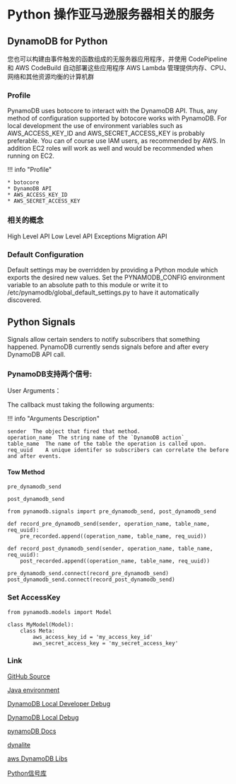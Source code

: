 # Python 操作亚马逊服务器相关的服务

## DynamoDB for Python
您也可以构建由事件触发的函数组成的无服务器应用程序，并使用 CodePipeline 和 AWS CodeBuild 自动部署这些应用程序
AWS Lambda 管理提供内存、CPU、网络和其他资源均衡的计算机群


### Profile

PynamoDB uses botocore to interact with the DynamoDB API. Thus, any method of configuration supported by botocore works with PynamoDB. For local development the use of environment variables such as AWS_ACCESS_KEY_ID and AWS_SECRET_ACCESS_KEY is probably preferable. You can of course use IAM users, as recommended by AWS. In addition EC2 roles will work as well and would be recommended when running on EC2.

!!! info "Profile"

    * botocore
    * DynamoDB API
    * AWS_ACCESS_KEY_ID
    * AWS_SECRET_ACCESS_KEY

### 相关的概念

High Level API
Low Level API
Exceptions
Migration API

### Default Configuration

Default settings may be overridden by providing a Python module which exports the desired new values. Set the PYNAMODB_CONFIG environment variable to an absolute path to this module or write it to /etc/pynamodb/global_default_settings.py to have it automatically discovered.

## Python Signals

Signals allow certain senders to notify subscribers that something happened. PynamoDB currently sends signals before and after every DynamoDB API call.

### PynamoDB支持两个信号:

User Arguments：

The callback must taking the following arguments:

!!! info "Arguments	Description"

    sender	The object that fired that method.
    operation_name	The string name of the `DynamoDB action`_
    table_name	The name of the table the operation is called upon.
    req_uuid	A unique identifer so subscribers can correlate the before and after events.

#### Tow Method

    pre_dynamodb_send

    post_dynamodb_send

```Python3
from pynamodb.signals import pre_dynamodb_send, post_dynamodb_send

def record_pre_dynamodb_send(sender, operation_name, table_name, req_uuid):
    pre_recorded.append((operation_name, table_name, req_uuid))

def record_post_dynamodb_send(sender, operation_name, table_name, req_uuid):
    post_recorded.append((operation_name, table_name, req_uuid))

pre_dynamodb_send.connect(record_pre_dynamodb_send)
post_dynamodb_send.connect(record_post_dynamodb_send)
```

### Set AccessKey

```Python3
from pynamodb.models import Model

class MyModel(Model):
    class Meta:
        aws_access_key_id = 'my_access_key_id'
        aws_secret_access_key = 'my_secret_access_key'
```
### Link

[GitHub Source](https://github.com/pynamodb/PynamoDB)

[Java environment](https://java.com/en/)

[DynamoDB Local Developer Debug](https://aws.amazon.com/cn/about-aws/whats-new/2013/09/12/amazon-dynamodb-local/)

[DynamoDB Local Debug](https://aws.amazon.com/cn/blogs/aws/dynamodb-local-for-desktop-development/)

[pynamoDB Docs](https://pynamodb.readthedocs.io/en/latest/index.html)

[dynalite](https://github.com/mhart/dynalite)

[aws DynamoDB Libs](https://docs.aws.amazon.com/zh_cn/amazondynamodb/latest/developerguide/DynamoDBLocal.html)

[Python信号库](https://pypi.org/project/blinker/)
